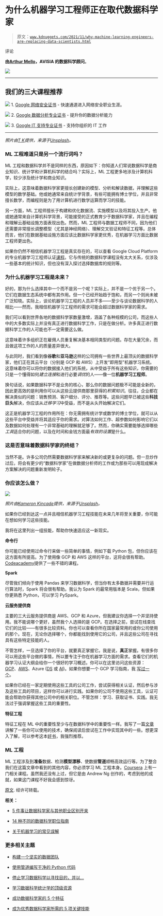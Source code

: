 # 为什么机器学习工程师正在取代数据科学家

> 原文：[`www.kdnuggets.com/2021/11/why-machine-learning-engineers-are-replacing-data-scientists.html`](https://www.kdnuggets.com/2021/11/why-machine-learning-engineers-are-replacing-data-scientists.html)

评论

**由[Arthur Mello](https://www.linkedin.com/in/melloarthur/?originalSubdomain=fr)，AVISIA 的数据科学顾问**。

![](img/aca2004021208b41e34f99d10f55f6db.png)

* * *

## 我们的三大课程推荐

![](img/0244c01ba9267c002ef39d4907e0b8fb.png) 1\. [Google 网络安全证书](https://www.kdnuggets.com/google-cybersecurity) - 快速通道进入网络安全职业生涯。

![](img/e225c49c3c91745821c8c0368bf04711.png) 2\. [Google 数据分析专业证书](https://www.kdnuggets.com/google-data-analytics) - 提升你的数据分析能力

![](img/0244c01ba9267c002ef39d4907e0b8fb.png) 3\. [Google IT 支持专业证书](https://www.kdnuggets.com/google-itsupport) - 支持你组织的 IT 工作

* * *

*照片由[T K](https://unsplash.com/@realaxer?utm_source=medium&utm_medium=referral)提供，来源于[Unsplash](https://unsplash.com/?utm_source=medium&utm_medium=referral)。*

### ML 工程难道只是另一个流行词吗？

ML 工程和数据科学并不是同样的东西，原因如下：你知道人们常说数据科学是商业知识、统计学和计算机科学的结合吗？实际上，ML 工程更多地涉及计算机科学，较少涉及统计学和商业知识。

实际上，这意味着数据科学家更擅长创建新的模型、分析和解读数据，并理解这些模型的数学基础。他或她通常来自统计学背景，有些可能拥有博士学位，并且非常擅长数学，而编程则是为了用计算机进行数学运算而学习的技能。

另一方面，ML 工程师擅长于构建和优化数据流、实施模型以及将其投入生产。他或她通常来自计算机科学背景，可能接受的正式教育少于数据科学家，并且在编程和理解云基础设施方面表现出色。然而，ML 工程师与数据工程师不同，因为他们还需要非常擅长调整模型（尤其是神经网络）、理解交叉验证和特征工程等。总体而言，他们在数据基础设施方面应该比数据科学家更优秀，在机器学习方面比数据工程师更出色。

如果你仍然不相信机器学习工程是真实存在的，可以查看 Google Cloud Platform 的专业机器学习工程师认证[课程](https://cloud.google.com/training?skip_cache=true)。它与传统的数据科学课程没有太大关系，仅涉及一些基本的统计知识，但也没有深入探讨选择数据库的规则等。

### 为什么机器学习工程是未来？

好的，那为什么选择其中一个而不是另一个呢？实际上，并不是一个优于另一个。它们在数据生态系统中都有其作用。但一个已经开始趋于饱和，而另一个则尚未被广泛知晓。实际上，谈论机器学习工程的人员并不多——至少与谈论数据科学的人相比——然而，我相信机器学习工程师的需求可能会超过数据科学家的需求。

我们可以看到世界各地的数据科学家数量激增，涵盖了各种规模的公司，而这些人中的大多数实际上并没有真正进行数据科学工作，只是在做分析。许多真正进行数据科学工作的人可能也不一定需要这么做。

这意味着许多组织正在雇佣人员重复解决基本相同类型的问题。存在大量冗余，而且做这项工作的人的质量差异很大。

与此同时，我们看到像**谷歌**和**亚马逊**这样的公司拥有一些世界上最顶尖的数据科学家，他们正在其云平台（分别是 GCP 和 AWS）上开发“即用型”机器学习系统。这意味着你可以将你的数据接入他们的系统，从中受益于所有这些知识，你需要的只是一个懂得如何*建立连接*和进行必要*调优*的人——像一位**机器学习工程师**。

换句话说，如果数据科学不是业务的核心，那么你的数据问题极不可能是全新的，因此更高效的是利用你可以从这些云提供商那里获得的*积累知识*。往往，企业都在解决类似的问题：销售预测、客户细分、评分、推荐等。这些问题早已被这些**科技巨头**解决，你应该从*迁移学习*中受益，而不是从头开始解决它们。

这正是机器学习工程的作用所在：你无需拥有统计学或数学的博士学位，就可以从这些平台中受益并将其适应于你的需求。对算法如何工作、超参数如何影响它们以及数据如何处理有一个非常基础的理解就足够了。然而，你确实需要能够选择哪些*工具*适合你的问题，以及在时间和金钱方面最*有效的设置*是什么。

### 这是否意味着数据科学家的终结？

当然不是。许多公司仍然需要数据科学家来解决新的或更复杂的问题。但一旦炒作过后，将会有更少的“数据科学家”在做数据分析师的工作或为那些可以用现成解决方案解决的问题重新发明轮子。

### 你应该怎么做？

![](img/b49e10f8162c8094ba58975a44f726df.png)

*照片由[Kameron Kincade](https://unsplash.com/@kkincade?utm_source=medium&utm_medium=referral)提供，来源于[Unsplash](https://unsplash.com/?utm_source=medium&utm_medium=referral)。*

如果你已经到达这一点并且相信机器学习工程技能在未来几年将至关重要，你可能在想如何学习这些技能。

我将在这里列出一组技能，帮助你快速适应这一新现实。

**命令行**

你可能已经使用过命令行来做一些简单的事情，例如下载 Python 包，但你应该在这方面有所提高。为了使用像 GCP 和 AWS 这样的平台，这将会很有帮助。[Codeacademy](https://www.codecademy.com/learn/learn-the-command-line)提供了一些不错的课程。

**Spark**

尽管我们倾向于使用 Pandas 来学习数据科学，但当你有太多数据并需要并行运行算法时，Spark 将会很有帮助。我认为 Spark 的最常用版本是 Scala，但如果你更熟悉 Python，可以学习 PySpark。

**云服务提供商**

主要的三大云服务提供商是 AWS、GCP 和 Azure，但我建议你选择一个并坚持使用。我不能说哪个更好，虽然我个人选择的是 GCP。在选择之前，尝试在线查找它们的比较——有很多比较资料。你也可以查看你所在国家最常用的或你公司使用的那个。现在，无论你选择哪个，你都能找到使用它的公司，并且这些公司在寻找具有这些特定技能的人。

不管怎样，一旦选择了你的平台，就要真正掌握它。我是说，**真正**掌握。有很多你可以用这些平台做的事情，所以要专注于你在机器学习方面的需求。查看它们的机器学习认证大纲会给你一个很好的学习概述。你可以在这里访问这些资源：[GCP](https://cloud.google.com/training?skip_cache=true)、[AWS](https://aws.amazon.com/fr/certification/certified-machine-learning-specialty/)、Azure ([DS](https://docs.microsoft.com/en-us/learn/certifications/azure-data-scientist/) 或 [AI](https://docs.microsoft.com/en-us/learn/certifications/azure-ai-engineer/))。如果你想要一个 GCP 学习指南，我 [写过一个](https://towardsdatascience.com/how-i-passed-the-gcp-professional-ml-engineer-certification-47104f40bec5)。

如果你已经在一家定期使用这些工具的公司工作，尝试获得相关认证，然后参与涉及这些工具的项目，这样你可以进行实践。如果你的公司不使用这些工具，认证可能会帮助你获得其他公司中的相关职位。不管怎样：学习、获取证书、实践。我无法过于强调掌握这些工具的重要性。

**特征工程**

特征工程在 ML 中的重要性至少与在数据科学中的重要性一样。我写了一篇[文章](https://towardsdatascience.com/feature-engineering-3a380ad1aa36)讲解了一些你可以使用的技术，确保阅读后尝试在工作中实现其中的一些。想更深入了解，可以参考这本[好书](https://www.oreilly.com/library/view/feature-engineering-for/9781491953235/)，我强烈推荐。 

### ML 工程

ML 工程涉及到**准备**数据、检测**模型漂移**、使数据**管道**顺畅高效运行等。为了整合我们在这篇文章中看到的其他内容，你必须学习 ML 工程本身。[Coursera](https://www.coursera.org/specializations/machine-learning-engineering-for-production-mlops?utm_source=gg&utm_medium=sem&utm_campaign=04-CourseraPlus-EU&utm_content=04-CourseraPlus-EU&campaignid=13520447723&adgroupid=124369969820&device=c&keyword=coursera&matchtype=b&network=g&devicemodel=&adpostion=&creativeid=527622276216&hide_mobile_promo=&gclid=CjwKCAjwhuCKBhADEiwA1HegOTgtGdfsh7qAhahSRnaTEk3YA_PGDenUaXB88YoKQOP3Xlyh5Y-D9RoCenAQAvD_BwE#courses) 上有一门相关课程。虽然我还没有上过，但它是由 Andrew Ng 创作的，考虑到他的成就，如果这门课程不好我会感到惊讶。

[原文](https://medium.datadriveninvestor.com/why-machine-learning-engineers-are-replacing-data-scientists-769d81735553). 经许可转载。

**相关：**

+   [5 件事让数据科学家与其他职业区别开来](https://www.kdnuggets.com/2021/11/5-things-set-data-scientist-apart-other-professions.html)

+   [14 种不同的数据科学职位指南](https://www.kdnuggets.com/2021/10/guide-14-different-data-science-jobs.html)

+   [关于机器学习的常见误解](https://www.kdnuggets.com/2021/11/common-misconception-about-machine-learning.html)

### 更多相关主题

+   [构建一个坚实的数据团队](https://www.kdnuggets.com/2021/12/build-solid-data-team.html)

+   [使用管道编写干净的 Python 代码](https://www.kdnuggets.com/2021/12/write-clean-python-code-pipes.html)

+   [停止学习数据科学以寻找目的，并以…](https://www.kdnuggets.com/2021/12/stop-learning-data-science-find-purpose.html)

+   [学习数据科学统计学的顶级资源](https://www.kdnuggets.com/2021/12/springboard-top-resources-learn-data-science-statistics.html)

+   [成功数据科学家的 5 个特征](https://www.kdnuggets.com/2021/12/5-characteristics-successful-data-scientist.html)

+   [成为优秀数据科学家所需的 5 项关键技能](https://www.kdnuggets.com/2021/12/5-key-skills-needed-become-great-data-scientist.html)
